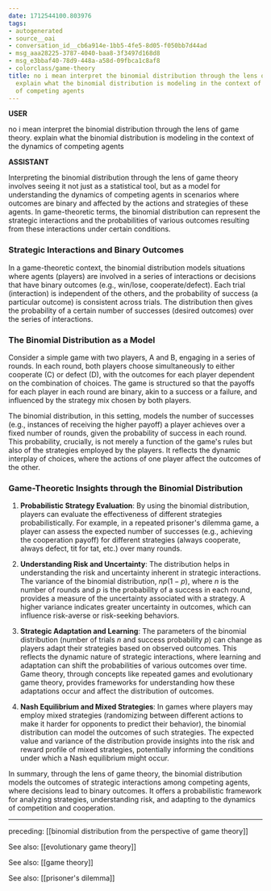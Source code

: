 ```yaml
---
date: 1712544100.803976
tags:
- autogenerated
- source__oai
- conversation_id__cb6a914e-1bb5-4fe5-8d05-f050bb7d44ad
- msg_aaa28225-3787-4040-baa8-3f3497d168d8
- msg_e3bbaf40-78d9-448a-a58d-09fbca1c8af8
- colorclass/game-theory
title: no i mean interpret the binomial distribution through the lens of game theory.
  explain what the binomial distribution is modeling in the context of the dynamics
  of competing agents
---
```


**USER**

no i mean interpret the binomial distribution through the lens of game theory. explain what the binomial distribution is modeling in the context of the dynamics of competing agents


**ASSISTANT**

Interpreting the binomial distribution through the lens of game theory involves seeing it not just as a statistical tool, but as a model for understanding the dynamics of competing agents in scenarios where outcomes are binary and affected by the actions and strategies of these agents. In game-theoretic terms, the binomial distribution can represent the strategic interactions and the probabilities of various outcomes resulting from these interactions under certain conditions.

### Strategic Interactions and Binary Outcomes

In a game-theoretic context, the binomial distribution models situations where agents (players) are involved in a series of interactions or decisions that have binary outcomes (e.g., win/lose, cooperate/defect). Each trial (interaction) is independent of the others, and the probability of success (a particular outcome) is consistent across trials. The distribution then gives the probability of a certain number of successes (desired outcomes) over the series of interactions.

### The Binomial Distribution as a Model

Consider a simple game with two players, A and B, engaging in a series of rounds. In each round, both players choose simultaneously to either cooperate (C) or defect (D), with the outcomes for each player dependent on the combination of choices. The game is structured so that the payoffs for each player in each round are binary, akin to a success or a failure, and influenced by the strategy mix chosen by both players.

The binomial distribution, in this setting, models the number of successes (e.g., instances of receiving the higher payoff) a player achieves over a fixed number of rounds, given the probability of success in each round. This probability, crucially, is not merely a function of the game's rules but also of the strategies employed by the players. It reflects the dynamic interplay of choices, where the actions of one player affect the outcomes of the other.

### Game-Theoretic Insights through the Binomial Distribution

1. **Probabilistic Strategy Evaluation**: By using the binomial distribution, players can evaluate the effectiveness of different strategies probabilistically. For example, in a repeated prisoner's dilemma game, a player can assess the expected number of successes (e.g., achieving the cooperation payoff) for different strategies (always cooperate, always defect, tit for tat, etc.) over many rounds.

2. **Understanding Risk and Uncertainty**: The distribution helps in understanding the risk and uncertainty inherent in strategic interactions. The variance of the binomial distribution, $np(1-p)$, where $n$ is the number of rounds and $p$ is the probability of a success in each round, provides a measure of the uncertainty associated with a strategy. A higher variance indicates greater uncertainty in outcomes, which can influence risk-averse or risk-seeking behaviors.

3. **Strategic Adaptation and Learning**: The parameters of the binomial distribution (number of trials $n$ and success probability $p$) can change as players adapt their strategies based on observed outcomes. This reflects the dynamic nature of strategic interactions, where learning and adaptation can shift the probabilities of various outcomes over time. Game theory, through concepts like repeated games and evolutionary game theory, provides frameworks for understanding how these adaptations occur and affect the distribution of outcomes.

4. **Nash Equilibrium and Mixed Strategies**: In games where players may employ mixed strategies (randomizing between different actions to make it harder for opponents to predict their behavior), the binomial distribution can model the outcomes of such strategies. The expected value and variance of the distribution provide insights into the risk and reward profile of mixed strategies, potentially informing the conditions under which a Nash equilibrium might occur.

In summary, through the lens of game theory, the binomial distribution models the outcomes of strategic interactions among competing agents, where decisions lead to binary outcomes. It offers a probabilistic framework for analyzing strategies, understanding risk, and adapting to the dynamics of competition and cooperation.


---

preceding: [[binomial distribution from the perspective of game theory]]

See also: [[evolutionary game theory]]


See also: [[game theory]]


See also: [[prisoner's dilemma]]